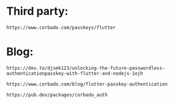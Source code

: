 # Third party:
    https://www.corbado.com/passkeys/flutter

# Blog:
    https://dev.to/djsmk123/unlocking-the-future-passwordless-authenticationpasskey-with-flutter-and-nodejs-1ojh

    https://www.corbado.com/blog/flutter-passkey-authentication

    https://pub.dev/packages/corbado_auth

